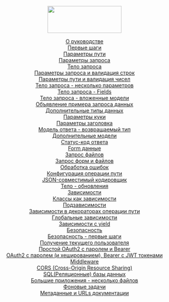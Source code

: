 <p align="center">

<img src="https://fastapi.tiangolo.com/img/logo-margin/logo-teal.png" width="200" height="73">
</p>

<p align="center">
<a href="https://github.com/amoglock/FastAPI_documentation/tree/master/tutorial/README.md">О руководстве</a><br>
<a href="https://github.com/amoglock/FastAPI_documentation/blob/master/tutorial/first_steps.md">Первые шаги</a><br>
<a href="https://github.com/amoglock/FastAPI_documentation/blob/master/tutorial/path_parameters.md">Параметры пути</a><br>
<a href="https://github.com/amoglock/FastAPI_documentation/blob/master/tutorial/query_parameters.md">Параметры запроса</a><br>
<a href="https://github.com/amoglock/FastAPI_documentation/blob/master/tutorial/request_body.md">Тело запроса</a><br>
<a href="https://github.com/amoglock/FastAPI_documentation/blob/master/tutorial/query_parameters_and_string_validations.md">Параметры запроса и валидация строк</a><br>
<a href="https://github.com/amoglock/FastAPI_documentation/blob/master/tutorial/path_parameters_and_numeric_validations.md">Параметры пути и валидация чисел</a><br>
<a href="https://github.com/amoglock/FastAPI_documentation/blob/master/tutorial/body_multiple_parameters.md">Тело запроса - несколько параметров</a><br>
<a href="https://github.com/amoglock/FastAPI_documentation/blob/master/tutorial/body_fields.md">Тело запроса - Fields</a><br>
<a href="https://github.com/amoglock/FastAPI_documentation/blob/master/tutorial/body_nested_models.md">Тело запроса - вложенные модели</a><br>
<a href="https://github.com/amoglock/FastAPI_documentation/blob/master/tutorial/declare_request_example_data.md">Объявление примера запроса данных</a><br>
<a href="https://github.com/amoglock/FastAPI_documentation/blob/master/tutorial/extra_data_types.md">Дополнительные типы данных</a><br>
<a href="https://github.com/amoglock/FastAPI_documentation/blob/master/tutorial/cookie_parameters.md">Параметры куки</a><br>
<a href="https://github.com/amoglock/FastAPI_documentation/blob/master/tutorial/header_parameters.md">Параметры заголовка</a><br>
<a href="https://github.com/amoglock/FastAPI_documentation/blob/master/tutorial/responce_model_return_type.md">Модель ответа - возвращаемый тип</a><br>
<a href="https://github.com/amoglock/FastAPI_documentation/blob/master/tutorial/extra_models.md">Дополнительные модели</a><br>
<a href="https://github.com/amoglock/FastAPI_documentation/blob/master/tutorial/response_status_code.md">Статус-код ответа</a><br>
<a href="https://github.com/amoglock/FastAPI_documentation/blob/master/tutorial/form_data.md">Form данные</a><br>
<a href="https://github.com/amoglock/FastAPI_documentation/blob/master/tutorial/request_files.md">Запрос файлов</a><br>
<a href="https://github.com/amoglock/FastAPI_documentation/blob/master/tutorial/request_forms_and_files.md">Запрос форм и файлов</a><br>
<a href="https://github.com/amoglock/FastAPI_documentation/blob/master/tutorial/handling_errors.md">Обработка ошибок</a><br>
<a href="https://github.com/amoglock/FastAPI_documentation/blob/master/tutorial/path_operation_configuration.md">Конфигурация операции пути</a><br>
<a href="https://github.com/amoglock/FastAPI_documentation/blob/master/tutorial/json_compatible_encoder.md">JSON-совместимый кодировщик</a><br>
<a href="https://github.com/amoglock/FastAPI_documentation/blob/master/tutorial/body_updates.md">Тело - обновления</a><br>
<a href="https://github.com/amoglock/FastAPI_documentation/blob/master/tutorial/dependencies.md">Зависимости</a><br>
<a href="https://github.com/amoglock/FastAPI_documentation/blob/master/tutorial/classes_as_dependencies.md">Классы как зависимости</a><br>
<a href="https://github.com/amoglock/FastAPI_documentation/blob/master/tutorial/sub_dependencies.md">Подзависимости</a><br>
<a href="https://github.com/amoglock/FastAPI_documentation/blob/master/tutorial/dependencies_in_path_operation_decorators.md">Зависимости в декораторах операции пути</a><br>
<a href="https://github.com/amoglock/FastAPI_documentation/blob/master/tutorial/global_dependencies.md">Глобальные зависимости</a><br>
<a href="https://github.com/amoglock/FastAPI_documentation/blob/master/tutorial/dependencies_with_yield.md">Зависимости с yield</a><br>
<a href="https://github.com/amoglock/FastAPI_documentation/blob/master/tutorial/security.md">Безопасность</a><br>
<a href="https://github.com/amoglock/FastAPI_documentation/blob/master/tutorial/security_first_steps.md">Безопасность - первые шаги</a><br>
<a href="https://github.com/amoglock/FastAPI_documentation/blob/master/tutorial/get_current_user.md">Получение текущего пользователя</a><br>
<a href="https://github.com/amoglock/FastAPI_documentation/blob/master/tutorial/simple_oauth2_pass_bearer.md">Простой OAuth2 с паролем и Bearer</a><br>
<a href="https://github.com/amoglock/FastAPI_documentation/blob/master/tutorial/oauth2_with_pass.md">OAuth2 с паролем (и хешированием), Bearer с JWT токенами</a><br>
<a href="https://github.com/amoglock/FastAPI_documentation/blob/master/tutorial/middleware.md">Middleware</a><br>
<a href="https://github.com/amoglock/FastAPI_documentation/blob/master/tutorial/cors.md">CORS (Cross-Origin Resource Sharing)</a><br>
<a href="https://github.com/amoglock/FastAPI_documentation/blob/master/tutorial/sql_databases.md">SQL(Реляционные) базы данных</a><br>
<a href="https://github.com/amoglock/FastAPI_documentation/blob/master/tutorial/bigger_applications.md">Большие приложения - несколько файлов</a><br>
<a href="https://github.com/amoglock/FastAPI_documentation/blob/master/tutorial/background_tasks.md">Фоновые задачи</a><br>
<a href="https://github.com/amoglock/FastAPI_documentation/blob/master/tutorial/metadata_and_docs.md">Метаданные и URLs документации</a><br>
</p>